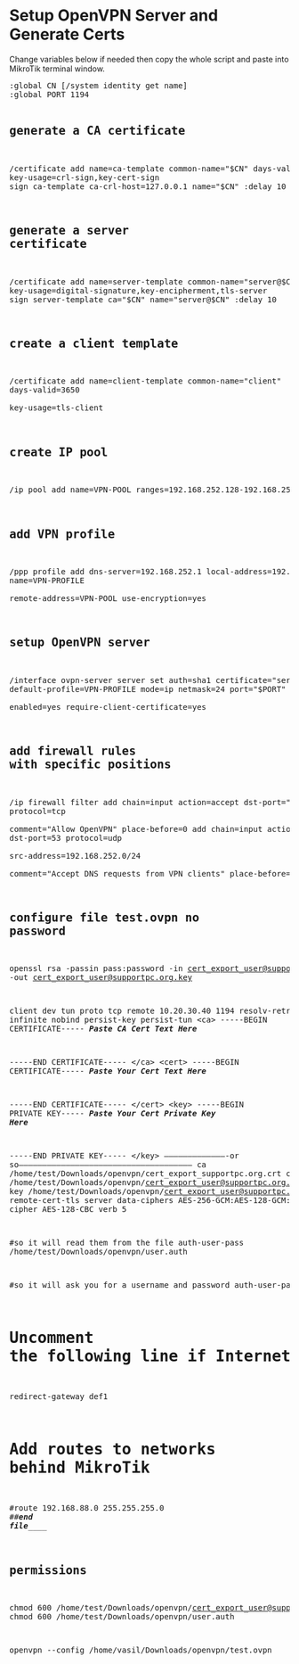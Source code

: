 <!DOCTYPE html>
<html lang="en">
<head>
    <meta charset="UTF-8">
    <meta name="viewport" content="width=device-width, initial-scale=1.0">
    <title>Setup OpenVPN Server and Generate Certs</title>
</head>
<body>
    <h1>Setup OpenVPN Server and Generate Certs</h1>
    <p>Change variables below if needed then copy the whole script and paste into MikroTik terminal window.</p>
    <pre>
:global CN [/system identity get name]
:global PORT 1194

## generate a CA certificate
/certificate
add name=ca-template common-name="$CN" days-valid=3650 \
  key-usage=crl-sign,key-cert-sign
sign ca-template ca-crl-host=127.0.0.1 name="$CN"
:delay 10

## generate a server certificate
/certificate
add name=server-template common-name="server@$CN" days-valid=3650 \
  key-usage=digital-signature,key-encipherment,tls-server
sign server-template ca="$CN" name="server@$CN"
:delay 10

## create a client template
/certificate
add name=client-template common-name="client" days-valid=3650 \
  key-usage=tls-client

## create IP pool
/ip pool
add name=VPN-POOL ranges=192.168.252.128-192.168.252.224

## add VPN profile
/ppp profile
add dns-server=192.168.252.1 local-address=192.168.252.1 name=VPN-PROFILE \
  remote-address=VPN-POOL use-encryption=yes

## setup OpenVPN server
/interface ovpn-server server
set auth=sha1 certificate="server@$CN" cipher=aes128-cbc,aes192-cbc,aes256-cbc \
  default-profile=VPN-PROFILE mode=ip netmask=24 port="$PORT" \
  enabled=yes require-client-certificate=yes

## add firewall rules with specific positions
/ip firewall filter
add chain=input action=accept dst-port="$PORT" protocol=tcp \
  comment="Allow OpenVPN" place-before=0
add chain=input action=accept dst-port=53 protocol=udp \
  src-address=192.168.252.0/24 \
  comment="Accept DNS requests from VPN clients" place-before=1

## configure file test.ovpn no password 
openssl rsa -passin pass:password -in cert_export_user@supportpc.org.key -out cert_export_user@supportpc.org.key

client
dev tun
proto tcp
remote 10.20.30.40 1194
resolv-retry infinite
nobind
persist-key
persist-tun
&lt;ca&gt;
-----BEGIN CERTIFICATE-----
***Paste CA Cert Text Here***
 
-----END CERTIFICATE-----
&lt;/ca&gt;
&lt;cert&gt;
-----BEGIN CERTIFICATE-----
***Paste Your Cert Text Here***
 
-----END CERTIFICATE-----
&lt;/cert&gt;
&lt;key&gt;
-----BEGIN PRIVATE KEY-----
***Paste Your Cert Private Key Here***
 
-----END PRIVATE KEY-----
&lt;/key&gt;
–––––––––––––-or so–––––––––––––––––––––––––––––––––––––
ca /home/test/Downloads/openvpn/cert_export_supportpc.org.crt
cert /home/test/Downloads/openvpn/cert_export_user@supportpc.org.crt
key /home/test/Downloads/openvpn/cert_export_user@supportpc.org.key
remote-cert-tls server
data-ciphers AES-256-GCM:AES-128-GCM:AES-128-CBC
cipher AES-128-CBC
verb 5

#so it will read them from the file
auth-user-pass /home/test/Downloads/openvpn/user.auth

#so it will ask you for a username and password
auth-user-pass
# Uncomment the following line if Internet access is needed
redirect-gateway def1

# Add routes to networks behind MikroTik
#route 192.168.88.0 255.255.255.0
##___________________________end file_______________________________

## permissions
chmod 600 /home/test/Downloads/openvpn/cert_export_user@supportpc.org.key
chmod 600 /home/test/Downloads/openvpn/user.auth

openvpn --config /home/vasil/Downloads/openvpn/test.ovpn
    </pre>
</body>
</html>
